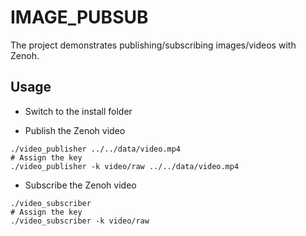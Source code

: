 # IMAGE_PUBSUB

The project demonstrates publishing/subscribing images/videos with Zenoh.

## Usage

- Switch to the install folder

- Publish the Zenoh video

```shell
./video_publisher ../../data/video.mp4
# Assign the key
./video_publisher -k video/raw ../../data/video.mp4
```

- Subscribe the Zenoh video

```shell
./video_subscriber
# Assign the key
./video_subscriber -k video/raw
```
